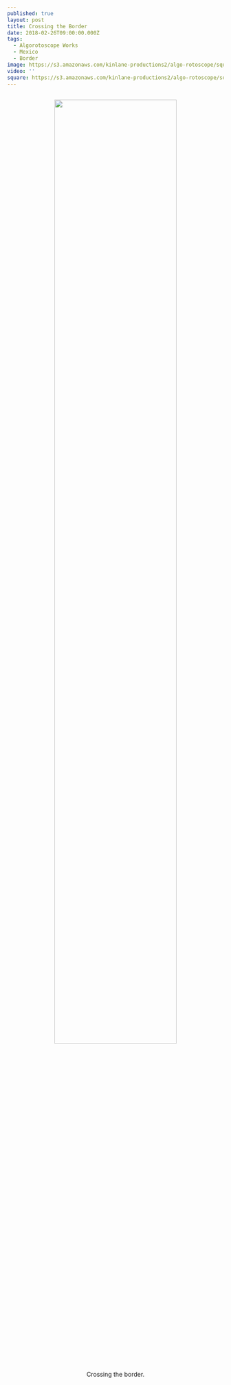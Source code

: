 ```yaml
---
published: true
layout: post
title: Crossing the Border
date: 2018-02-26T09:00:00.000Z
tags:
  - Algorotoscope Works
  - Mexico
  - Border
image: https://s3.amazonaws.com/kinlane-productions2/algo-rotoscope/square/C3JdRtDWMAUqS6L.jpg
video: ''
square: https://s3.amazonaws.com/kinlane-productions2/algo-rotoscope/square/C3JdRtDWMAUqS6L_square.jpg
---
```

<p align="center"><img src="{{ page.image }}" width="75%" style="padding: 15px;" /></p>
<center>Crossing the border.</center>
